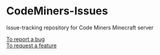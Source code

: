 # CodeMiners-Issues
Issue-tracking repository for Code Miners Minecraft server

[To report a bug](https://github.com/Snowy-Peak-Systems/CodeMiners-Issues/issues/new?assignees=leviem1&labels=bug&template=bug_report.md)  
[To request a feature](https://github.com/Snowy-Peak-Systems/CodeMiners-Issues/issues/new?assignees=leviem1&labels=enhancement&template=feature_request.md)
